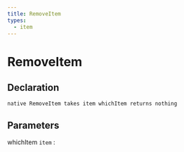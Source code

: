 ```yaml
---
title: RemoveItem
types:
  - item
---
```


# RemoveItem

## Declaration

```jass
native RemoveItem takes item whichItem returns nothing
```

## Parameters
whichItem `item`
: 
